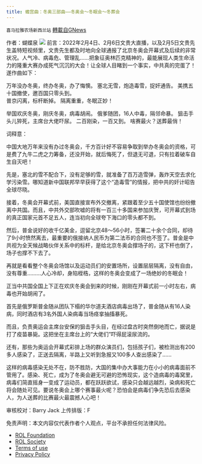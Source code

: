 ```yaml
---
title: 蟾宫曲：冬奥三部曲——冬奥会～冬眠会～冬葬会
---
```

`喜马拉雅农场新西兰站` [轉載自GNews](https://gnews.org/zh-hans/1968758/)

作者：蝴蝶泉
![](https://assets.gnews.org/wp-content/uploads/2022/02/images-3.jpeg)
前言：2022年2月4日、2月6日文贵大直播，以及2月5日文贵先生盖特短视频里，文贵先生都及时地向全球通报了北京冬奥会开幕式及后续的非常状况。人气冷、病毒危、管理乱……把象征奥林匹克精神的，最能展现人类生命活力的隆重大赛办成死气沉沉的大会！让全球人目睹到一个事实，中共真的完蛋了！遂作曲如下：

万年没办冬奥，终办冬奥，办了悔懊。
塞北无雪，炮造毒雪，捉奸通告。
美携五十国撤使，邀百国只零头到。                            
普京闪离，标杆断掉。
隔离重重，冬眠正妙！

举国欢庆冬奥，刚庆冬奥，病毒胡闹。
俄爹随团，16人中毒，隔邻命暴。
狙击手头儿猝死，主席台大佬吓尿。
二百刚染，一百又到。
啥赛最火？送葬最俏！

词释意：

中国大地万年来没有办过冬奥会，千方百计好不容易争取到举办冬奥会的资格，可是费了九牛二虎之力筹备，还没开始，就后悔死了，但退无可退，只有拉着破车自生自灭吧！

先是，塞北的雪不配合下，没有足够的雪，就准备了百万造雪弹，轰炸天空去求化学污染雪。哪知道新中国联邦早早获得了这个“造毒雪”的情报，把中共的奸计昭告全球尽晓。

接着，冬奥会开幕式前，美国直接宣布外交撤离，紧跟着至少五十国使馆也纷纷撤离中共国。而且，中共外交部吹嘘的将有一百三十多国来参加庆贺，可开幕式到场的真正国家元首不足五人，连当初向全球夸下海口的零头都不到。

然后，普金说好的收千亿美金，逗留北京48～56小时，签署二十余个合同，却待了9小时愤然离去，最重要的俄接纳人民币为第二法币的合同也不签了。普金是中共视为全天候战略伙伴关系中的标杆，是给北京冬奥会撑场子的，这下杆也倒了，场子也撑不下去了。

再就是看看整个冬奥会场馆以及运动员们的安置场所，设置层层隔离，没有自由，没有尊重………人心冷却，身陷桎梏，这样的冬奥会变成了一场绝妙的冬眠会！

正当中共国全国上下正在欢庆冬奥会到来的时候，刚刚在开幕式前一小时左右，病毒也开始胡闹了。

首先是俄罗斯普金随从团队下榻的华尔道夫酒店病毒出场了，普金随从有16人染病，同时酒店有3名外国人染病毒当场痉挛抽搐暴死。

而且，负责奥运会主席台安保的狙击手头目，在经过盘古时突然倒地而亡，据说是打了疫苗暴毙。这把坐在主席台上的“大佬们”吓得屁滚尿流的。

还有，那些为奥运会开幕式彩排上场的群众演员们，包括孩子们，被检测出有200多人感染了，正送去隔离，半路上又听到急报又100多人查出感染了……

这样的病毒感染无处不在，防不胜防，大国的集中办大事能力在小小的病毒面前不管用了。感染、死亡，成为了冬奥会避无可避的恐怖现实，这个造病毒的毒窝里，病毒们简直摇身一变成了运动员，都在跃跃欲试，感染只会越远越烈，染病和死亡将会随处可见。要说冬奥会上哪个赛事最火呢？恐怕会是病毒们争先恐后去感染人，为人送葬的比赛最火最震撼人心吧！

审核校对：Barry Jack
上传排版：F

 

免责声明：本文内容仅代表作者个人观点，平台不承担任何法律风险。

- [ROL Foundation](https://rolfoundation.org/)
- [ROL Society](https://rolsociety.org/)
- [Terms of use](https://gnews.org/terms-of-use-3/)
- [Privacy Policy](https://gnews.org/privacy-policy/)
